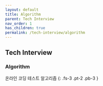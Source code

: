 ```yaml
---
layout: default
title: Algorithm
parent: Tech Interview
nav_order: 1
has_children: true
permalink: /tech-interview/algorithm
---
```


## Tech Interview

### Algorithm
온라인 코딩 테스트 알고리즘
{: .fs-3 .pt-2 .pb-3 }